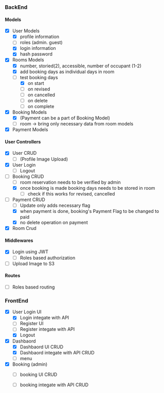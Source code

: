 ### BackEnd

#### Models
- [x] User Models
  - [x] profile information
  - [ ] roles (admin. guest)
  - [x] login information
  - [x] hash password
- [x] Rooms Models
  - [x] number, storied(2), accessible, number of occupant (1-2)
  - [x] add booking days as individual days in room
  - [ ] test booking days
    - [x] on start
    - [ ] on revised
    - [ ] on cancelled
    - [ ] on delete
    - [ ] on complete
- [x] Booking Models 
  - [x] (Payment can be a part of Booking Model)
  - [ ] room -> bring only necessary data from room models
- [x] Payment Models

#### User Controllers
- [x] User CRUD 
  - [ ] (Profile Image Upload)
- [x] User Login
  - [ ] Logout
- [ ] Booking CRUD
  - [ ] room reservation needs to be verified by admin
  - [x] once booking is made booking days needs to be stored in room
    - [ ] check if this works for revised, cancelled
- [ ] Payment CRUD
  - [ ] Update only adds necessary flag
  - [x] when payment is done, booking's Payment Flag to be changed to paid
  - [x] no delete operation on payment
- [x] Room Crud

#### Middlewares 
- [x] Login using JWT
  - [ ] Roles based authorization
- [ ] Upload Image to S3

#### Routes
- [ ] Roles based routing

### FrontEnd
- [x] User Login UI
  - [x] Login integate with API
  - [ ] Register UI
  - [ ] Register integate with API
  - [x] Logout
- [x] Dashbaord
  - [x] Dashbaord UI CRUD
  - [x] Dashbaord integate with API CRUD
  - [ ] menu
- [x] Booking (admin)
  - [ ] booking UI CRUD
  - [ ] booking integate with API CRUD

